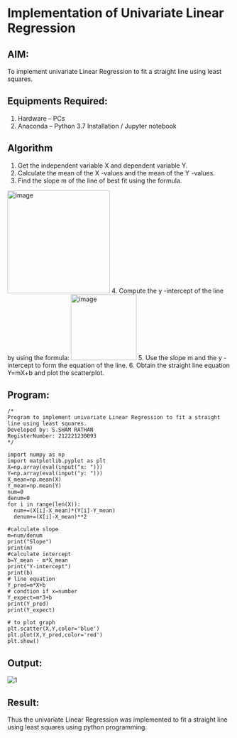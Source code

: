 # Implementation of Univariate Linear Regression
## AIM:
To implement univariate Linear Regression to fit a straight line using least squares.

## Equipments Required:
1. Hardware – PCs
2. Anaconda – Python 3.7 Installation / Jupyter notebook

## Algorithm
1. Get the independent variable X and dependent variable Y.
2. Calculate the mean of the X -values and the mean of the Y -values.
3. Find the slope m of the line of best fit using the formula. 
<img width="231" alt="image" src="https://user-images.githubusercontent.com/93026020/192078527-b3b5ee3e-992f-46c4-865b-3b7ce4ac54ad.png">
4. Compute the y -intercept of the line by using the formula:
<img width="148" alt="image" src="https://user-images.githubusercontent.com/93026020/192078545-79d70b90-7e9d-4b85-9f8b-9d7548a4c5a4.png">
5. Use the slope m and the y -intercept to form the equation of the line.
6. Obtain the straight line equation Y=mX+b and plot the scatterplot.

## Program:
```
/*
Program to implement univariate Linear Regression to fit a straight line using least squares.
Developed by: S.SHAM RATHAN
RegisterNumber: 212221230093
*/

import numpy as np
import matplotlib.pyplot as plt
X=np.array(eval(input("x: ")))
Y=np.array(eval(input("y: ")))
X_mean=np.mean(X)
Y_mean=np.mean(Y)
num=0
denum=0
for i in range(len(X)):
  num+=(X[i]-X_mean)*(Y[i]-Y_mean)
  denum+=(X[i]-X_mean)**2

#calculate slope
m=num/denum
print("Slope")
print(m)
#calculate intercept
b=Y_mean - m*X_mean
print("Y-intercept")
print(b)
# line equation
Y_pred=m*X+b
# condtion if x=number 
Y_expect=m*3+b
print(Y_pred)
print(Y_expect)

# to plot graph
plt.scatter(X,Y,color='blue')
plt.plot(X,Y_pred,color='red') 
plt.show() 

```

## Output:
![1](https://user-images.githubusercontent.com/93587823/225257925-f366640a-b32b-4979-a7e9-5b07fac19cbc.png)



## Result:
Thus the univariate Linear Regression was implemented to fit a straight line using least squares using python programming.
